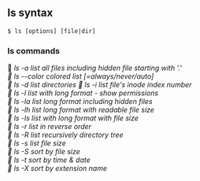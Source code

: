 ## ls syntax
```
$ ls [options] [file|dir]
```
### ls commands

🔸 *ls -a	        list all files including hidden file starting with '.'<br>
🔸 ls --color	    colored list [=always/never/auto]<br>
🔸 ls -d	        list directories
🔸 ls -i	        list file's inode index number<br>
🔸 ls -l	        list with long format - show permissions<br>
🔸 ls -la	        list long format including hidden files<br>
🔸 ls -lh	        list long format with readable file size<br>
🔸 ls -ls	        list with long format with file size<br>
🔸 ls -r	        list in reverse order<br>
🔸 ls -R	        list recursively directory tree<br>
🔸 ls -s	        list file size<br>
🔸 ls -S	        sort by file size<br>
🔸 ls -t	        sort by time & date<br>
🔸 ls -X	        sort by extension name<br>*

